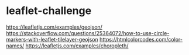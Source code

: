 # leaflet-challenge
https://leafletjs.com/examples/geojson/
https://stackoverflow.com/questions/25364072/how-to-use-circle-markers-with-leaflet-tilelayer-geojson
https://htmlcolorcodes.com/color-names/
https://leafletjs.com/examples/choropleth/
